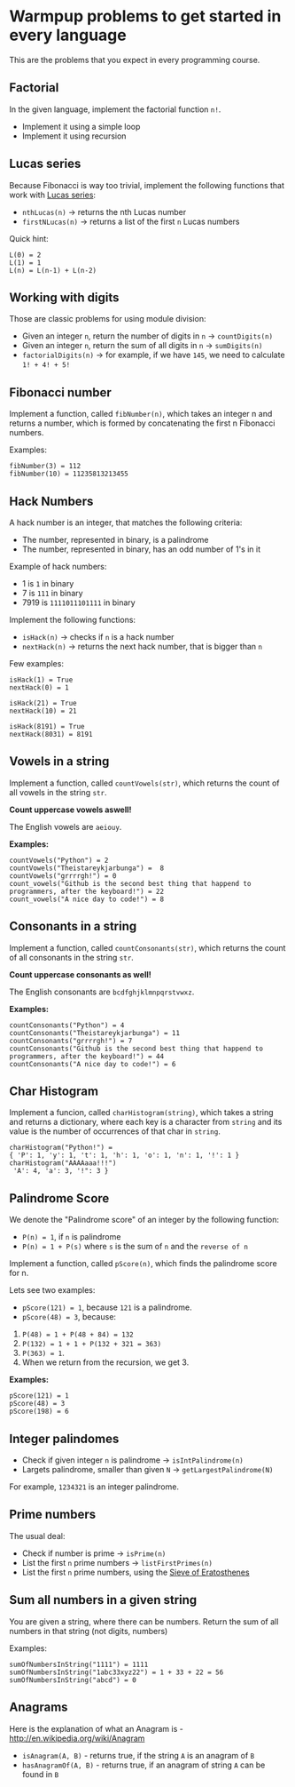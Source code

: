# Warmpup problems to get started in every language

This are the problems that you expect in every programming course.

## Factorial

In the given language, implement the factorial function `n!`.

* Implement it using a simple loop
* Implement it using recursion

## Lucas series

Because Fibonacci is way too trivial, implement the following functions that work with [Lucas series](https://en.wikipedia.org/wiki/Lucas_number):

* `nthLucas(n)` -> returns the nth Lucas number
* `firstNLucas(n)` -> returns a list of the first `n` Lucas numbers

Quick hint:

```
L(0) = 2
L(1) = 1
L(n) = L(n-1) + L(n-2)
```

## Working with digits

Those are classic problems for using module division:

* Given an integer `n`, return the number of digits in `n` -> `countDigits(n)`
* Given an integer `n`, return the sum of all digits in `n` -> `sumDigits(n)`
* `factorialDigits(n)` -> for example, if we have `145`, we need to calculate `1! + 4! + 5!`

## Fibonacci number

Implement a function, called `fibNumber(n)`, which takes an integer n and returns a number, which is formed by concatenating the first n Fibonacci numbers.

Examples:

```
fibNumber(3) = 112
fibNumber(10) = 11235813213455
```

## Hack Numbers

A hack number is an integer, that matches the following criteria:

* The number, represented in binary, is a palindrome
* The number, represented in binary, has an odd number of 1's in it

Example of hack numbers:

* 1 is `1` in binary
* 7 is `111` in binary
* 7919 is `1111011101111` in binary

Implement the following functions:

* `isHack(n)` -> checks if `n` is a hack number
* `nextHack(n)` -> returns the next hack number, that is bigger than `n`

Few examples:

```
isHack(1) = True
nextHack(0) = 1

isHack(21) = True
nextHack(10) = 21

isHack(8191) = True
nextHack(8031) = 8191
```

## Vowels in a string

Implement a function, called `countVowels(str)`, which returns the count of all vowels in the string `str`.

__Count uppercase vowels aswell!__

The English vowels are `aeiouy`.

**Examples:**

```
countVowels("Python") = 2
countVowels("Theistareykjarbunga") =  8
countVowels("grrrrgh!") = 0
count_vowels("Github is the second best thing that happend to programmers, after the keyboard!") = 22
count_vowels("A nice day to code!") = 8
```

## Consonants in a string

Implement a function, called `countConsonants(str)`, which returns the count of all consonants in the string `str`.

__Count uppercase consonants as well!__

The English consonants are `bcdfghjklmnpqrstvwxz`.

**Examples:**

```
countConsonants("Python") = 4
countConsonants("Theistareykjarbunga") = 11
countConsonants("grrrrgh!") = 7
countConsonants("Github is the second best thing that happend to programmers, after the keyboard!") = 44
countConsonants("A nice day to code!") = 6
```

## Char Histogram

Implement a funcion, called `charHistogram(string)`, which takes a string and returns a dictionary, where each key is a character from `string` and its value is the number of occurrences of that char in `string`.


```
charHistogram("Python!") =
{ 'P': 1, 'y': 1, 't': 1, 'h': 1, 'o': 1, 'n': 1, '!': 1 }
charHistogram("AAAAaaa!!!") 
 'A': 4, 'a': 3, '!": 3 }
```

## Palindrome Score

We denote the "Palindrome score" of an integer by the following function:

* `P(n) = 1`, if `n` is palindrome
* `P(n) = 1 + P(s)` where `s` is the sum of `n` and the `reverse of n`

Implement a function, called `pScore(n)`, which finds the palindrome score for n.

Lets see two examples:

* `pScore(121) = 1`, because `121` is a palindrome.
* `pScore(48) = 3`, because: 

1. `P(48) = 1 + P(48 + 84) = 132`
2. `P(132) = 1 + 1 + P(132 + 321 = 363)`
3. `P(363) = 1`.
4. When we return from the recursion, we get 3.

**Examples:**

```
pScore(121) = 1
pScore(48) = 3
pScore(198) = 6
```

## Integer palindomes

* Check if given integer `n` is palindrome -> `isIntPalindrome(n)`
* Largets palindrome, smaller than given `N` -> `getLargestPalindrome(N)`

For example, `1234321` is an integer palindrome.

## Prime numbers

The usual deal:

* Check if number is prime -> `isPrime(n)`
* List the first `n` prime numbers -> `listFirstPrimes(n)`
* List the first `n` prime numbers, using the [Sieve of Eratosthenes](https://en.wikipedia.org/wiki/Sieve_of_Eratosthenes)

## Sum all numbers in a given string

You are given a string, where there can be numbers. Return the sum of all numbers in that string (not digits, numbers)

Examples:

```
sumOfNumbersInString("1111") = 1111
sumOfNumbersInString("1abc33xyz22") = 1 + 33 + 22 = 56
sumOfNumbersInString("abcd") = 0
```

## Anagrams

Here is the explanation of what an Anagram is - <http://en.wikipedia.org/wiki/Anagram>

* `isAnagram(A, B)` - returns true, if the string `A` is an anagram of `B`
* `hasAnagramOf(A, B)` - returns true, if an anagram of string `A` can be found in `B`
